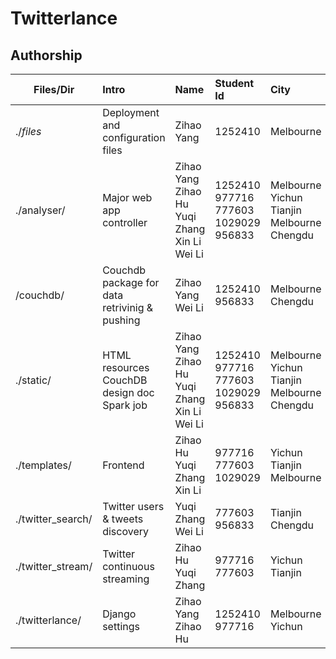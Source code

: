 # Twitterlance 

## Authorship
| Files/Dir         |       Intro|Name                                         | Student Id                           | City                                       |
|-------------------|:-------------------|:----------------------------------------------|:--------------------------------------|:--------------------------------------------|
| ./*files*  | Deployment and configuration files|Zihao Yang                                   | 1252410                              | Melbourne                                  |
| ./analyser/       | Major web app controller |Zihao Yang <br>Zihao Hu <br>Yuqi Zhang <br>Xin Li<br> Wei Li | 1252410 <br>977716<br> 777603 <br>1029029<br> 956833 | Melbourne<br> Yichun <br>Tianjin<br> Melbourne<br> Chengdu |
| /couchdb/         | Couchdb package for <br>data retrivinig & pushing| Zihao Yang <br>Wei Li                            | 1252410 <br>956833                       | Melbourne <br>Chengdu                          |
| ./static/         | HTML resources <br> CouchDB design doc <br> Spark job |  Zihao Yang<br>Zihao Hu<br> Yuqi Zhang<br>Xin Li<br>Wei Li | 1252410 <br>977716 <br>777603 <br>1029029<br> 956833 | Melbourne<br> Yichun <br> Tianjin<br> Melbourne<br> Chengdu |
| ./templates/      | Frontend | Zihao Hu<br> Yuqi Zhang <br> Xin Li                   | 977716 <br> 777603 <br>1029029                | Yichun <br>Tianjin <br>Melbourne                   |
| ./twitter_search/ | Twitter users & tweets discovery| Yuqi Zhang <br> Wei Li                            | 777603 <br> 956833                        | Tianjin <br>Chengdu                            |
| ./twitter_stream/ | Twitter continuous streaming | Zihao Hu <br> Yuqi Zhang                                    | 977716 <br> 777603                             | Yichun  <br>Tianjin
| ./twitterlance/   | Django settings | Zihao Yang <br> Zihao Hu                          | 1252410 <br> 977716                       | Melbourne <br>Yichun                           |